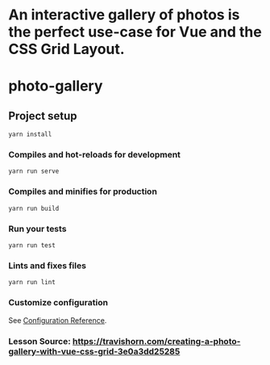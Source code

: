# An interactive gallery of photos is the perfect use-case for Vue and the CSS Grid Layout.


# photo-gallery

## Project setup
```
yarn install
```

### Compiles and hot-reloads for development
```
yarn run serve
```

### Compiles and minifies for production
```
yarn run build
```

### Run your tests
```
yarn run test
```

### Lints and fixes files
```
yarn run lint
```

### Customize configuration
See [Configuration Reference](https://cli.vuejs.org/config/).

### Lesson Source: https://travishorn.com/creating-a-photo-gallery-with-vue-css-grid-3e0a3dd25285
